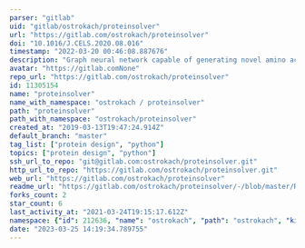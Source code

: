 ```yaml
---
parser: "gitlab"
uid: "gitlab/ostrokach/proteinsolver"
url: "https://gitlab.com/ostrokach/proteinsolver"
doi: "10.1016/J.CELS.2020.08.016"
timestamp: "2022-03-20 00:46:08.887676"
description: "Graph neural network capable of generating novel amino acid sequences that fold into proteins with predetermined topologies.    "
avatar: "https://gitlab.comNone"
repo_url: "https://gitlab.com/ostrokach/proteinsolver"
id: 11305154
name: "proteinsolver"
name_with_namespace: "ostrokach / proteinsolver"
path: "proteinsolver"
path_with_namespace: "ostrokach/proteinsolver"
created_at: "2019-03-13T19:47:24.914Z"
default_branch: "master"
tag_list: ["protein design", "python"]
topics: ["protein design", "python"]
ssh_url_to_repo: "git@gitlab.com:ostrokach/proteinsolver.git"
http_url_to_repo: "https://gitlab.com/ostrokach/proteinsolver.git"
web_url: "https://gitlab.com/ostrokach/proteinsolver"
readme_url: "https://gitlab.com/ostrokach/proteinsolver/-/blob/master/README.md"
forks_count: 2
star_count: 6
last_activity_at: "2021-03-24T19:15:17.612Z"
namespace: {"id": 212636, "name": "ostrokach", "path": "ostrokach", "kind": "user", "full_path": "ostrokach", "parent_id": null, "avatar_url": "https://secure.gravatar.com/avatar/f2677db7242bfbcead46fbf27390160d?s=80&d=identicon", "web_url": "https://gitlab.com/ostrokach"}
date: "2023-03-25 14:19:34.789755"
---
```

